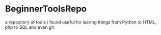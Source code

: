 # BeginnerToolsRepo
a repository of tools i found useful for learing things from Python to HTML, php to SQL and even git
